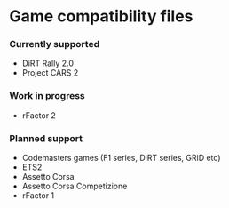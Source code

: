 # Game compatibility files

### Currently supported

* DiRT Rally 2.0
* Project CARS 2

### Work in progress

* rFactor 2

### Planned support

* Codemasters games (F1 series, DiRT series, GRiD etc)
* ETS2
* Assetto Corsa
* Assetto Corsa Competizione
* rFactor 1
